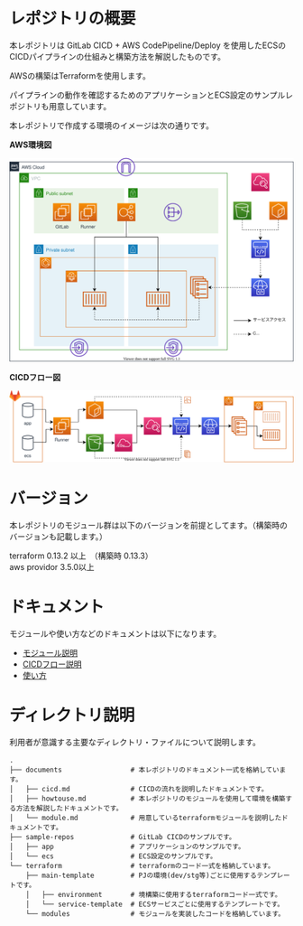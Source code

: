 # レポジトリの概要

本レポジトリは GitLab CICD + AWS CodePipeline/Deploy を使用したECSのCICDパイプラインの仕組みと構築方法を解説したものです。

AWSの構築はTerraformを使用します。

パイプラインの動作を確認するためのアプリケーションとECS設定のサンプルレポジトリも用意しています。

本レポジトリで作成する環境のイメージは次の通りです。

**AWS環境図**

![AWS環境図](./documents/images/aws.svg)

**CICDフロー図**

![CICDフロー図](./documents/images/cicd.svg)

# バージョン

本レポジトリのモジュール群は以下のバージョンを前提としてます。（構築時のバージョンも記載します。）

terraform 0.13.2 以上　（構築時 0.13.3）  
aws providor 3.5.0以上　

# ドキュメント

モジュールや使い方などのドキュメントは以下になります。

- [モジュール説明](./documents/module.md)
- [CICDフロー説明](./documents/cicd.md)
- [使い方](./documents/howtouse.md)

# ディレクトリ説明

利用者が意識する主要なディレクトリ・ファイルについて説明します。

```
.
├── documents                 # 本レポジトリのドキュメント一式を格納しています。
│   ├── cicd.md               # CICDの流れを説明したドキュメントです。
│   ├── howtouse.md           # 本レポジトリのモジュールを使用して環境を構築する方法を解説したドキュメントです。
│   └── module.md             # 用意しているterraformモジュールを説明したドキュメントです。
├── sample-repos              # GitLab CICDのサンプルです。
│   ├── app                   # アプリケーションのサンプルです。
│   └── ecs                   # ECS設定のサンプルです。
└── terraform                 # terraformのコード一式を格納しています。
    ├── main-template         # PJの環境(dev/stg等)ごとに使用するテンプレートです。
    │   ├── environment       # 境構築に使用するterraformコード一式です。
    │   └── service-template  # ECSサービスごとに使用するテンプレートです。
    └── modules               # モジュールを実装したコードを格納しています。
```